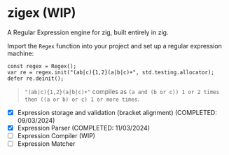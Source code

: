 # zigex (WIP)

A Regular Expression engine for zig, built entirely in zig.

Import the `Regex` function into your project and set up a regular expression machine:

```zig
const regex = Regex();
var re = regex.init("(ab|c){1,2}(a|b|c)+", std.testing.allocator);
defer re.deinit();
```
> `"(ab|c){1,2}(a|b|c)+"` compiles as `(a and (b or c)) 1 or 2 times then ((a or b) or c) 1 or more times`.

- [X] Expression storage and validation (bracket alignment) (COMPLETED: 09/03/2024)
- [X] Expression Parser (COMPLETED: 11/03/2024)
- [ ] Expression Compiler (WIP)
- [ ] Expression Matcher